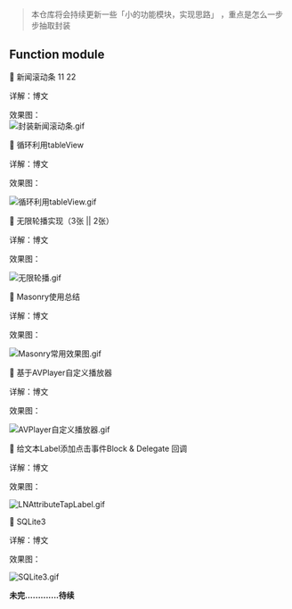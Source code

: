 ##  

>本仓库将会持续更新一些「小的功能模块，实现思路」 ，重点是怎么一步步抽取封装


## Function module

👣 新闻滚动条 11 22

详解：博文

效果图：  
![封装新闻滚动条.gif](http://upload-images.jianshu.io/upload_images/2230763-352aa142cc6cf27d.gif?imageMogr2/auto-orient/strip)



👣 循环利用tableView

详解：博文

效果图：

![循环利用tableView.gif](http://upload-images.jianshu.io/upload_images/2230763-218adbdf88a41ffb.gif?imageMogr2/auto-orient/strip)



👣 无限轮播实现（3张 || 2张）

详解：博文


效果图：

![无限轮播.gif](http://upload-images.jianshu.io/upload_images/2230763-b350042656f41294.gif?imageMogr2/auto-orient/strip)



👣 Masonry使用总结

详解：博文

效果图：


![Masonry常用效果图.gif](http://upload-images.jianshu.io/upload_images/2230763-4565ab5938e96b5c.gif?imageMogr2/auto-orient/strip)




👣 基于AVPlayer自定义播放器

详解：博文

效果图：


![AVPlayer自定义播放器.gif](http://upload-images.jianshu.io/upload_images/2230763-67593444d7b59251.gif?imageMogr2/auto-orient/strip)





👣 给文本Label添加点击事件Block & Delegate 回调

详解：博文

效果图：


![LNAttributeTapLabel.gif](http://upload-images.jianshu.io/upload_images/2230763-1d8ed8cc36a11e6e.gif?imageMogr2/auto-orient/strip)




👣 SQLite3

详解：博文

效果图：


![SQLite3.gif](http://upload-images.jianshu.io/upload_images/2230763-96e2bebc2cbf811f.gif?imageMogr2/auto-orient/strip%7CimageView2/2/w/1240)




 
**未完.............待续**
 




 



























